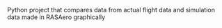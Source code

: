 Python project that compares data from actual flight data and simulation data made in RASAero graphically
